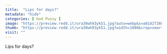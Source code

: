 ```yaml
---
title:  "Lips for days?"
metadate: "hide"
categories: [ God Pussy ]
image: "https://preview.redd.it/ura30wh93yk51.jpg?auto=webp&s=a81d2f260eccbd8a684c84f5a389ee06126ce8e4"
thumb: "https://preview.redd.it/ura30wh93yk51.jpg?width=1080&crop=smart&auto=webp&s=8d2a0e1f1be49cfde6e597d56796bba353014440"
visit: ""
---
```

Lips for days?
